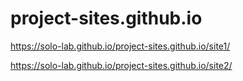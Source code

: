 # project-sites.github.io

https://solo-lab.github.io/project-sites.github.io/site1/

https://solo-lab.github.io/project-sites.github.io/site2/
